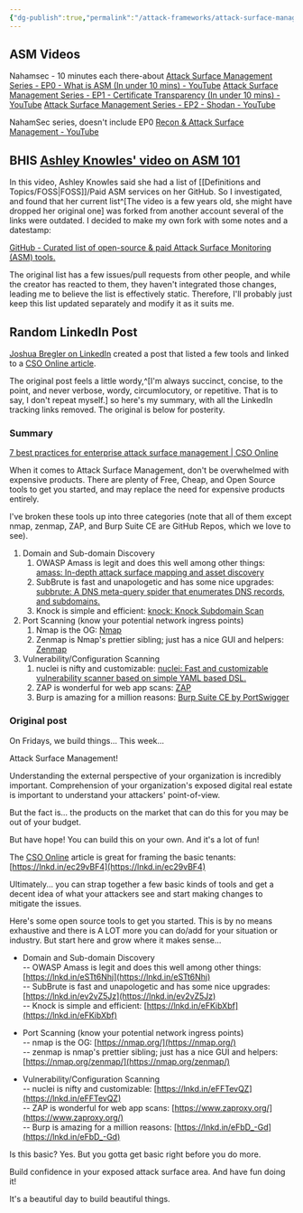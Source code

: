 ```yaml
---
{"dg-publish":true,"permalink":"/attack-frameworks/attack-surface-management/asm-resources/"}
---
```


## ASM Videos

Nahamsec - 10 minutes each there-about
[Attack Surface Management Series - EP0 - What is ASM (In under 10 mins) - YouTube](https://www.youtube.com/watch?v=sbkXpSeW77c)
[Attack Surface Management Series - EP1 - Certificate Transparency (In under 10 mins) - YouTube](https://www.youtube.com/watch?v=siELBLVW5cU&list=PLKAaMVNxvLmDtXJw7vEQjxbvdqeE3O0es&index=7)
[Attack Surface Management Series - EP2 - Shodan - YouTube](https://www.youtube.com/watch?v=D_wuxfwjZB0&list=PLKAaMVNxvLmDtXJw7vEQjxbvdqeE3O0es&index=6)

NahamSec series, doesn't include EP0
[Recon & Attack Surface Management - YouTube](https://www.youtube.com/playlist?list=PLKAaMVNxvLmDtXJw7vEQjxbvdqeE3O0es)

## BHIS [Ashley Knowles' video on ASM 101](https://www.youtube.com/watch?v=cznJlbEA2ws)
In this video, Ashley Knowles said she had a list of [[Definitions and Topics/FOSS\|FOSS]]/Paid ASM services on her GitHub. So I investigated, and found that her current list^[The video is a few years old, she might have dropped her original one] was forked from another account several of the links were outdated. I decided to make my own fork with some notes and a datestamp:

[GitHub - Curated list of open-source & paid Attack Surface Monitoring (ASM) tools.](https://github.com/WiseGuru/awesome-attack-surface-monitoring)

The original list has a few issues/pull requests from other people, and while the creator has reacted to them, they haven't integrated those changes, leading me to believe the list is effectively static. Therefore, I'll probably just keep this list updated separately and modify it as it suits me.

## Random LinkedIn Post
[Joshua Bregler on LinkedIn](https://www.linkedin.com/posts/breglercissp_7-best-practices-for-enterprise-attack-surface-activity-7161741020362170369-Sopd?utm_source=share&utm_medium=member_desktop) created a post that listed a few tools and linked to a [CSO Online article](https://www.csoonline.com/article/570887/7-best-practices-for-enterprise-attack-surface-management.html). 

The original post feels a little wordy,^[I'm always succinct, concise, to the point, and never verbose, wordy, circumlocutory, or repetitive. That is to say, I don't repeat myself.] so here's my summary, with all the LinkedIn tracking links removed. The original is below for posterity.

### Summary
[7 best practices for enterprise attack surface management | CSO Online](https://www.csoonline.com/article/570887/7-best-practices-for-enterprise-attack-surface-management.html)

When it comes to Attack Surface Management, don't be overwhelmed with expensive products. There are plenty of Free, Cheap, and Open Source tools to get you started, and may replace the need for expensive products entirely.

I've broken these tools up into three categories (note that all of them except nmap, zenmap, ZAP, and Burp Suite CE are GitHub Repos, which we love to see).

1. Domain and Sub-domain Discovery  
	1. OWASP Amass is legit and does this well among other things: [amass: In-depth attack surface mapping and asset discovery](https://github.com/owasp-amass/amass)
	2. SubBrute is fast and unapologetic and has some nice upgrades: [subbrute: A DNS meta-query spider that enumerates DNS records, and subdomains.](https://github.com/TheRook/subbrute)
	3. Knock is simple and efficient: [knock: Knock Subdomain Scan](https://github.com/guelfoweb/knock)
2. Port Scanning (know your potential network ingress points)  
	1. Nmap is the OG: [Nmap](https://nmap.org/)
	2. Zenmap is Nmap's prettier sibling; just has a nice GUI and helpers: [Zenmap](https://nmap.org/zenmap/)
3. Vulnerability/Configuration Scanning  
	1. nuclei is nifty and customizable: [nuclei: Fast and customizable vulnerability scanner based on simple YAML based DSL.](https://github.com/projectdiscovery/nuclei)
	2. ZAP is wonderful for web app scans: [ZAP](https://www.zaproxy.org/)
	3. Burp is amazing for a million reasons: [Burp Suite CE by PortSwigger](https://portswigger.net/burp/communitydownload)

### Original post
On Fridays, we build things... This week...  
  
Attack Surface Management!  
  
Understanding the external perspective of your organization is incredibly important. Comprehension of your organization's exposed digital real estate is important to understand your attackers' point-of-view.  
  
But the fact is... the products on the market that can do this for you may be out of your budget.  
  
But have hope! You can build this on your own. And it's a lot of fun!  
  
The [CSO Online](https://www.linkedin.com/company/csoonline/) article is great for framing the basic tenants: [https://lnkd.in/ec29vBF4](https://lnkd.in/ec29vBF4)  
  
Ultimately... you can strap together a few basic kinds of tools and get a decent idea of what your attackers see and start making changes to mitigate the issues.  
  
Here's some open source tools to get you started. This is by no means exhaustive and there is A LOT more you can do/add for your situation or industry. But start here and grow where it makes sense...  
  
- Domain and Sub-domain Discovery  
-- OWASP Amass is legit and does this well among other things: [https://lnkd.in/eSTt6Nhj](https://lnkd.in/eSTt6Nhj)  
-- SubBrute is fast and unapologetic and has some nice upgrades: [https://lnkd.in/ev2vZ5Jz](https://lnkd.in/ev2vZ5Jz)  
-- Knock is simple and efficient: [https://lnkd.in/eFKibXbf](https://lnkd.in/eFKibXbf)  
  
- Port Scanning (know your potential network ingress points)  
-- nmap is the OG: [https://nmap.org/](https://nmap.org/)  
-- zenmap is nmap's prettier sibling; just has a nice GUI and helpers: [https://nmap.org/zenmap/](https://nmap.org/zenmap/)  
  
- Vulnerability/Configuration Scanning  
-- nuclei is nifty and customizable: [https://lnkd.in/eFFTevQZ](https://lnkd.in/eFFTevQZ)  
-- ZAP is wonderful for web app scans: [https://www.zaproxy.org/](https://www.zaproxy.org/)  
-- Burp is amazing for a million reasons: [https://lnkd.in/eFbD_-Gd](https://lnkd.in/eFbD_-Gd)  
  
Is this basic? Yes. But you gotta get basic right before you do more.  
  
Build confidence in your exposed attack surface area. And have fun doing it!  
  
It's a beautiful day to build beautiful things.